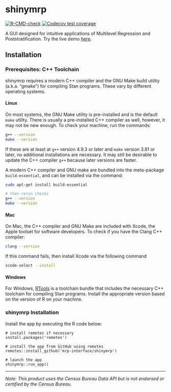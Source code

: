 # shinymrp

<!-- badges: start -->
[![R-CMD-check](https://github.com/mrp-interface/shinymrp/actions/workflows/ci.yaml/badge.svg)](https://github.com/mrp-interface/shinymrp/actions/workflows/ci.yaml)
[![Codecov test coverage](https://codecov.io/gh/mrp-interface/shinymrp/graph/badge.svg)](https://app.codecov.io/gh/mrp-interface/shinymrp)
<!-- badges: end -->

A GUI designed for intuitive applications of Multilevel Regression and Poststratification. Try the live demo [here](https://mrpinterface.shinyapps.io/shinymrp/).

## Installation

### Prerequisites:  C++ Toolchain

shinymrp requires a modern C++ compiler and the GNU Make build utility (a.k.a. “gmake”) for compiling Stan programs. These vary by different operating systems.


#### Linux

On most systems, the GNU Make utility is pre-installed and is the default `make` utility.
There is usually a pre-installed C++ compiler as well, however, it may not be new enough.
To check your machine, run the commands:

```bash
g++ --version
make --version
```

If these are at least at `g++` version 4.9.3 or later and
`make` version 3.81 or later, no additional installations are
necessary. It may still be desirable to update the C++ compiler `g++` because later versions are faster.

A modern C++ compiler and GNU make are bundled into the meta-package `build-essential`,
and can be installed via the command:

```bash
sudo apt-get install build-essential

# then rerun checks
g++ --version
make --version
```

#### Mac

On Mac, the C++ compiler and GNU Make are included with Xcode, the Apple toolset for software developers.
To check if you have the Clang C++ compiler:

```bash
clang --version
```

If this command fails, then install Xcode via the following command

```bash
xcode-select --install
```


#### Windows

For Windows, [RTools](https://cran.r-project.org/bin/windows/Rtools/) is a toolchain bundle that includes the necessary C++ toolchain for compiling Stan programs. Install the appropriate version based on the version of R on your machine.

### shinymrp Installation
Install the app by executing the R code below:
```
# install remotes if necessary
install.packages('remotes')

# install the app from GitHub using remotes
remotes::install_github('mrp-interface/shinymrp')

# launch the app
shinymrp::run_app()
```


---
*Note: This product uses the Census Bureau Data API but is not endorsed or certified by the Census Bureau.*
